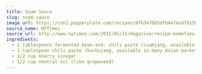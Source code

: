 ```yaml
---
title: Ssam Sauce
slug: ssam-sauce
image_url: https://cdn2.pepperplate.com/recipes/0f6347bb5dfb4e74adfb158841ae61be.jpg
source_name: NYTimes
source_url: http://www.nytimes.com/2012/01/15/magazine/recipe-momofuku-bo-ssam.html?_r=0
ingredients:
  - 2 tablespoons fermented bean-and- chili paste (ssamjang, available in many Asian markets, and online)
  - 1 tablespoon chili paste (kochujang, available in many Asian markets, and online)
  - 1/2 cup sherry vinegar
  - 1/2 cup neutral oil (like grapeseed)
---
```


